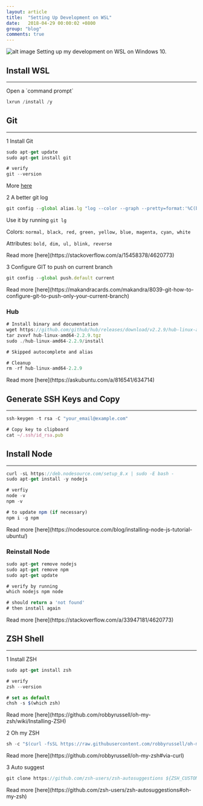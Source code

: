 ```yaml
---
layout: article
title:  "Setting Up Development on WSL"
date:   2018-04-29 00:00:02 +0800
group: "blog"
comments: true
---
```

![alt image](https://i1.wp.com/www.nextofwindows.com/wp-content/uploads/2017/07/image-3.png)
Setting up my development on WSL on Windows 10.
## Install WSL
<hr class='divider--fade' />
Open a `command prompt`


``` javascript
lxrun /install /y
```

## Git
<hr class='divider--fade' />

1 Install Git

```javascript
sudo apt-get update
sudo apt-get install git

# verify
git --version
```
More [here](https://www.digitalocean.com/community/tutorials/how-to-install-git-on-ubuntu-16-04)

2 A better git log

``` javascript
git config --global alias.lg "log --color --graph --pretty=format:'%C(bold yellow)%h%Creset -%C(bold cyan)%d%Creset %s %C(bold cyan)(%cr) %C(bold red)<%an>%Creset' --abbrev-commit"
```
Use it by running `git lg`

Colors: `normal, black, red, green, yellow, blue, magenta, cyan, white`

Attributes: `bold, dim, ul, blink, reverse`

<span class="read-more">
Read more [here](https://stackoverflow.com/a/15458378/4620773)
</span>

3 Configure GIT to push on current branch

``` javascript
git config --global push.default current
```

<span class="read-more">
Read more [here](https://makandracards.com/makandra/8039-git-how-to-configure-git-to-push-only-your-current-branch)
</span>

### Hub
``` javascript
# Install binary and documentation
wget https://github.com/github/hub/releases/download/v2.2.9/hub-linux-amd64-2.2.9.tgz
tar zvxvf hub-linux-amd64-2.2.9.tgz
sudo ./hub-linux-amd64-2.2.9/install

# Skipped autocomplete and alias

# Cleanup
rm -rf hub-linux-amd64-2.2.9
```

<span class="read-more">
Read more [here](https://askubuntu.com/a/816541/634714)
</span>

## Generate SSH Keys and Copy
<hr class='divider--fade' />

``` javascript
ssh-keygen -t rsa -C "your_email@example.com"

# Copy key to clipboard
cat ~/.ssh/id_rsa.pub
```

## Install Node
<hr class='divider--fade' />

``` javascript
curl -sL https://deb.nodesource.com/setup_8.x | sudo -E bash -
sudo apt-get install -y nodejs

# verfiy
node -v
npm -v

# to update npm (if necessary)
npm i -g npm
```

<span class="read-more">
Read more [here](https://nodesource.com/blog/installing-node-js-tutorial-ubuntu/)
</span>

### Reinstall Node
``` javascript
sudo apt-get remove nodejs
sudo apt-get remove npm
sudo apt-get update

# verify by running
which nodejs npm node

# should return a 'not found'
# then install again
```

<span class="read-more">
Read more [here](https://stackoverflow.com/a/33947181/4620773)
</span>

## ZSH Shell
<hr class='divider--fade' />
1 Install ZSH

``` javascript
sudo apt-get install zsh

# verify
zsh --version

# set as default
chsh -s $(which zsh)
```
<span class="read-more">
Read more [here](https://github.com/robbyrussell/oh-my-zsh/wiki/Installing-ZSH)
</span>

2 Oh my ZSH

``` javascript
sh -c "$(curl -fsSL https://raw.githubusercontent.com/robbyrussell/oh-my-zsh/master/tools/install.sh)"
```

<span class="read-more">
Read more [here](https://github.com/robbyrussell/oh-my-zsh#via-curl)
</span>


3 Auto suggest

``` javascript
git clone https://github.com/zsh-users/zsh-autosuggestions ${ZSH_CUSTOM:-~/.oh-my-zsh/custom}/plugins/zsh-autosuggestions
```

<span class="read-more">
Read more [here](https://github.com/zsh-users/zsh-autosuggestions#oh-my-zsh)
</span>
